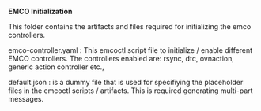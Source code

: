 **EMCO Initialization**

This folder contains the artifacts and files required for initializing the emco controllers.

emco-controller.yaml : This emcoctl script file to initialize / enable different EMCO controllers.
	The controllers enabled are: rsync, dtc, ovnaction, generic action controller etc.,

default.json : is a dummy file that is used for specifiying the placeholder files in the emcoctl scripts / artifacts.
               This is required generating multi-part messages.

